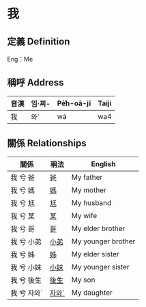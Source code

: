 # 我
## 定義 Definition




Eng：Me

## 稱呼 Address

音漢 | 임·찌- | Pe̍͘h-oā-jī | Taiji
--- | --- | --- | --- 
我 | 와ˊ | wá | wa4 


## 關係 Relationships

關係 | 稱法 | English
--- | --- | --- 
我 兮 爸 | [爸](member2.md) | My father
我 兮 媽 | [媽](member3.md) | My mother
我 兮 尪 | [尪](member17.md) | My husband
我 兮 某 | [某](member18.md) | My wife
我 兮 哥 | [哥](member4.md) | My elder brother
我 兮 小弟 | [小弟](member6.md) | My younger brother
我 兮 姊 | [姊](member5.md) | My elder sister
我 兮 小妹 | [小妹](member7.md) | My younger sister
我 兮 後生 | [後生](member19.md) | My son
我 兮 자와ˊ | [자와ˊ](member20.md) | My daughter
